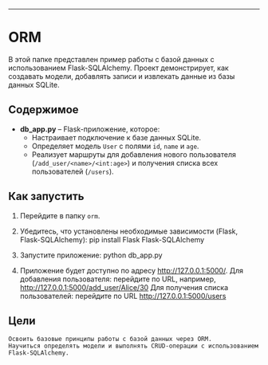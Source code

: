 
---

# ORM 

В этой папке представлен пример работы с базой данных с использованием Flask-SQLAlchemy. Проект демонстрирует, как создавать модели, добавлять записи и извлекать данные из базы данных SQLite.

## Содержимое

- **db_app.py** – Flask-приложение, которое:
  - Настраивает подключение к базе данных SQLite.
  - Определяет модель `User` с полями `id`, `name` и `age`.
  - Реализует маршруты для добавления нового пользователя (`/add_user/<name>/<int:age>`) и получения списка всех пользователей (`/users`).

## Как запустить

1. Перейдите в папку `orm`.

2. Убедитесь, что установлены необходимые зависимости (Flask, Flask-SQLAlchemy):
    pip install Flask Flask-SQLAlchemy

3. Запустите приложение:
    python db_app.py

4. Приложение будет доступно по адресу http://127.0.0.1:5000/.
    Для добавления пользователя: перейдите по URL, например, http://127.0.0.1:5000/add_user/Alice/30
    Для получения списка пользователей: перейдите по URL http://127.0.0.1:5000/users

## Цели
    Освоить базовые принципы работы с базой данных через ORM.
    Научиться определять модели и выполнять CRUD-операции с использованием Flask-SQLAlchemy.